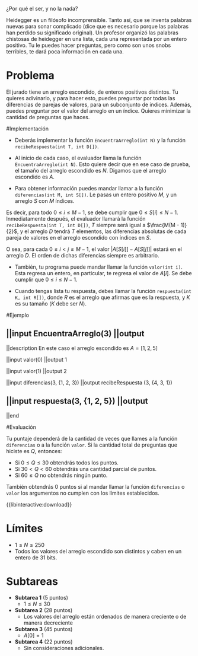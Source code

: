 
¿Por qué el ser, y no la nada?

Heidegger es un filósofo incomprensible. Tanto así, que se inventa palabras nuevas para sonar complicado (dice que es necesario porque las palabras han perdido su significado original). Un profesor organizó las palabras chistosas de heidegger en una lista, cada una representada por un entero positivo. Tu le puedes hacer preguntas, pero como son unos snobs terribles, te dará poca información en cada una.

# Problema

El jurado tiene un arreglo escondido, de enteros positivos distintos. Tu quieres adivinarlo, y para hacer esto, puedes preguntar por todas las diferencias de parejas de valores, para un subconjunto de índices. Además, puedes preguntar por el valor del arreglo en un índice. Quieres minimizar la cantidad de preguntas que haces.

#Implementación

 - Deberás implementar la función `EncuentraArreglo(int N)` y la función `recibeRespuesta(int T, int D[])`.

 - Al inicio de cada caso, el evaluador llama la función `EncuentraArreglo(int N)`. Esto quiere decir que en ese caso de prueba, el tamaño del arreglo escondido es $N$. Digamos que el arreglo escondido es $A$.

 - Para obtener información puedes mandar llamar a la función `diferencias(int M, int S[])`. Le pasas un entero positivo $M$, y un arreglo $S$ con $M$ índices.

 Es decir, para todo $0 \le i \le M - 1$, se debe cumplir que $0 \le S[i] \le N - 1$. Inmediatamente después, el evaluador llamará la función `recibeRespuesta(int T, int D[])`, $T$ siempre será igual a $\frac{M(M - 1)}{2}$, y el arreglo $D$ tendrá $T$ elementos, las diferencias absolutas de cada pareja de valores en el arreglo escondido con índices en $S$.

 O sea, para cada $0 \le i < j \le M - 1$, el valor $\lvert A[S[i]] - A[S[j]] \lvert$ estará en el arreglo $D$. El orden de dichas diferencias siempre es arbitrario.

 - También, tu programa puede mandar llamar la función `valor(int i)`. Esta regresa un entero, en particular, te regresa el valor de $A[i]$. Se debe cumplir que $0 \le i \le N - 1$.

 - Cuando tengas lista tu respuesta, debes llamar la función `respuesta(int K, int R[])`, donde $R$ es el arreglo que afirmas que es la respuesta, y $K$ es su tamaño ($K$ debe ser $N$).

#Ejemplo

||input
EncuentraArreglo(3)
||output
-
||description
En este caso el arreglo escondido es $A = [1, 2, 5]$

||input
valor(0)
||output
1

||input
valor(1)
||output
2

||input
diferencias(3, {1, 2, 3})
||output
recibeRespuesta (3, {4, 3, 1})

||input
respuesta(3, {1, 2, 5})
||output
-

||end

#Evaluación

Tu puntaje dependerá de la cantidad de veces que llames a la función `diferencias` o a la función `valor`. Si la cantidad total de preguntas que hiciste es $Q$, entonces:

- Si $0 \leq Q \leq 30$ obtendrás todos los puntos.
- Si $30 < Q < 60$ obtendrás una cantidad parcial de puntos.
- Si $60 \leq Q$ no obtendrás ningún punto.

También obtendrás $0$ puntos si al mandar llamar la función `diferencias` o `valor`  los argumentos no cumplen con los límites establecidos.

{{libinteractive:download}}

# Límites

- $1 \leq N \leq 250$
- Todos los valores del arreglo escondido son distintos y caben en un entero de 31 bits.

# Subtareas

- **Subtarea 1** (5 puntos)
  - $1 \leq N \leq 30$
- **Subtarea 2** (28 puntos)
  - Los valores del arreglo están ordenados de manera creciente o de manera decreciente
- **Subtarea 3** (45 puntos)
  - $A[0] = 1$
- **Subtarea 4** (22 puntos)
  - Sin consideraciones adicionales.

